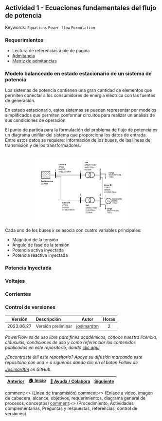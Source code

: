 ## Actividad 1 - Ecuaciones fundamentales del flujo de potencia

Keywords: `Equations` `Power flow` `Formulation`

### Requerimientos

* Lectura de referencias a pie de página
* [Admitancia](https://es.wikipedia.org/wiki/Admitancia)
* [Matriz de admitancias](https://es.wikipedia.org/wiki/Admitancia)

### Modelo balanceado en estado estacionario de un sistema de potencia

Los sistemas de potencia contienen una gran cantidad de elementos que permiten conectar a los consumidores de energía eléctrica con las fuentes de generación.

En estado estacionario, estos sistemas se pueden representar por modelos simplificados que permiten conformar circuitos para realizar un análisis de sus condiciones de operación.

El punto de partida para la formulación del problema de flujo de potencia es un diagrama unifilar del sistema que proporciona los datos de entrada. Entre estos datos se requiere: Información de los buses, de las líneas de transmisión y de los transformadores.

<div align="center">
    <br><img alt="Ejemplo de diagrama unifilar de un sistema de potencia." src="Graph\unifilar.svg" title="Diagrama unifilar" width="60%"/>
</div>

Cada uno de los buses $k$ se asocia con cuatro variables principales: 
* Magnitud de la tensión
* Ángulo de fase de la tensión
* Potencia activa inyectada
* Potencia reactiva inyectada

### Potencia Inyectada

### Voltajes 

### Corrientes

### Control de versiones

| Versión    | Descripción        | Autor                                       | Horas |
|------------|:-------------------|---------------------------------------------|:-----:|
| 2023.06.27 | Versión preliminar | [josimardtm](https://github.com/josimardtm) |   2   |

_PowerFlow es de uso libre para fines académicos, conoce nuestra licencia, cláusulas, condiciones de uso y como referenciar los contenidos publicados en este repositorio, dando [clic aquí](../../LICENSE.md)._

_¿Encontraste útil este repositorio? Apoya su difusión marcando este repositorio con una ⭐ o síguenos dando clic en el botón Follow de [Josimardtm](https://github.com/josimardtm) en GitHub._

| [Anterior](../Readme.md) | [:house: Inicio](../../Readme.md) | [:beginner: Ayuda / Colabora](https://github.com/josimardtm/PowerFlow/discussions) | [Siguiente](../01.02.Classification/Readme.md) |
|--------------------------|-----------------------------------|------------------------------------------------------------------------------------|------------------------------------------------|

[comment]:<> (Referencias [^1]: Tomado y/o adaptado de https://www.scielo.org.mx/scielo.php?pid=S2007-78902020000800028&script=sci_arttext#:~:text=El%20desarrollo%20colaborativo%20se%20refiere,inform%C3%A1tico%20funcional%20y%20de%20calidad.)
[comment]:<> ([Línea de transmisión](Screenshot\electricity-3158345_1280.jpg "Torre de línea de transmisión"))
[comment]:<> (Enlace a video, imagen de cabecera, alcance, objetivos, requerimientos, diagrama general de procesos, conceptos)
[comment]:<> (Procedimiento, Actividades complementarias, Preguntas y respuestas, referencias, control de versiones)
